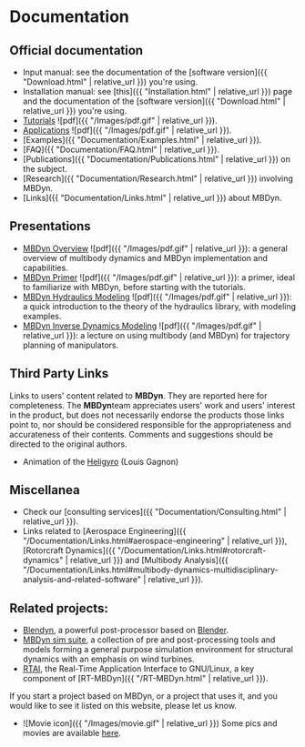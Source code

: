 ---
---

# Documentation

## Official documentation
* Input manual: see the documentation of the 
  [software version]({{ "Download.html" | relative_url }}) you're using. 
* Installation manual: see [this]({{ "Installation.html" | relative_url }}) 
  page and the documentation of the 
  [software version]({{ "Download.html" | relative_url }}) you're using. 
* [Tutorials](https://github.com/mmorandi/MBDyn-web/raw/main/userfiles/documents/tutorials.pdf)
  ![pdf]({{ "/Images/pdf.gif" | relative_url }}).  
* [Applications](https://github.com/mmorandi/MBDyn-web/raw/main/userfiles/documents/applications.pdf)
  ![pdf]({{ "/Images/pdf.gif" | relative_url }}).  
* [Examples]({{ "Documentation/Examples.html" | relative_url }}). 
* [FAQ]({{ "Documentation/FAQ.html" | relative_url }}). 
* [Publications]({{ "Documentation/Publications.html" | relative_url }}) on the subject. 
* [Research]({{ "Documentation/Research.html" | relative_url }}) involving MBDyn. 
* [Links]({{ "Documentation/Links.html" | relative_url }}) about MBDyn. 

## Presentations

* [MBDyn Overview](https://github.com/mmorandi/MBDyn-web/raw/main/userfiles/documents/presentations/MBDyn-Overview.pdf) ![pdf]({{ "/Images/pdf.gif" | relative_url }}): a general overview of multibody dynamics and MBDyn implementation and capabilities.
* [MBDyn Primer](https://github.com/mmorandi/MBDyn-web/raw/main/userfiles/documents/presentations/MBDyn-Primer.pdf) ![pdf]({{ "/Images/pdf.gif" | relative_url }}): a primer, ideal to familiarize with MBDyn, before starting with the tutorials.
* [MBDyn Hydraulics Modeling](https://github.com/mmorandi/MBDyn-web/raw/main/userfiles/documents/presentations/MBDyn-Hydr.pdf) ![pdf]({{ "/Images/pdf.gif" | relative_url }}): a quick introduction to the theory of the hydraulics library, with modeling examples.
* [MBDyn Inverse Dynamics Modeling](https://github.com/mmorandi/MBDyn-web/raw/main/userfiles/documents/presentations/MBDyn-InvDyn.pdf) ![pdf]({{ "/Images/pdf.gif" | relative_url }}): a lecture on using multibody (and MBDyn) for trajectory planning of manipulators.

## Third Party Links

Links to users' content related to **MBDyn**. 
They are reported here for completeness. The **MBDyn**team 
appreciates users' work and users' interest in the product, 
but does not necessarily endorse the products those links point to, 
nor should be considered responsible for the appropriateness and 
accurateness of their contents. Comments and suggestions should be 
directed to the original authors. 

* Animation of the [Heligyro](https://www.youtube.com/watch?v=x5n0OgskIMc) (Louis Gagnon)

## Miscellanea
* Check our [consulting services]({{ "Documentation/Consulting.html" | relative_url }}).
* Links related to [Aerospace Engineering]({{ "/Documentation/Links.html#aerospace-engineering" | relative_url }}), 
  [Rotorcraft Dynamics]({{ "/Documentation/Links.html#rotorcraft-dynamics" | relative_url }}) and
  [Multibody Analysis]({{ "/Documentation/Links.html#multibody-dynamics-multidisciplinary-analysis-and-related-software" | relative_url }}).

## Related projects: 
* [Blendyn](https://github.com/zanoni-mbdyn/blendyn), a powerful post-processor
  based on [Blender](https://www.blender.org/).
* [MBDyn sim suite](http://mbdynsimsuite.sourceforge.net/), a collection of pre and post-processing tools 
  and models forming a general purpose simulation environment for 
  structural dynamics with an emphasis on wind turbines. 
* [RTAI](https://www.rtai.org), the Real-Time Application Interface to GNU/Linux, a 
  key component of [RT-MBDyn]({{ "/RT-MBDyn.html" | relative_url }}). 

If you start a project based on MBDyn, or a project that uses it, and you would like to see it listed on this website, please let us know. 

* ![Movie icon]({{ "/Images/movie.gif" | relative_url }}) Some pics and movies are available [here](http://www.aero.polimi.it/masarati/Download/mbdyn/images/). 

